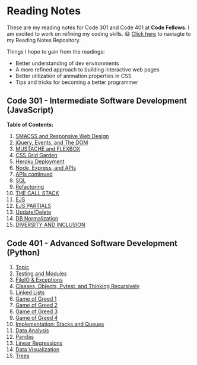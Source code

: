 # Reading Notes
These are my reading notes for Code 301 and Code 401 at **Code Fellows**. I am excited to work on refining my coding skills. :smile: [Click here](https://github.com/Seon2020/reading-notes.git) to naviagte to my Reading Notes Repository. 

Things I hope to gain from the readings: 
- Better understanding of dev environments
- A more refined approach to building interactive web pages
- Better utilization of animation properties in CSS
- Tips and tricks for becoming a better programmer 

## Code 301 - Intermediate Software Development (JavaScript)

**Table of Contents:**
1. [SMACSS and Responsive Web Design](01.md)
2. [jQuery, Events, and The DOM](02.md)
3. [MUSTACHE and FLEXBOX](03.md)
4. [CSS Grid Garden](04.md)
5. [Heroku Deployment](05.md)
6. [Node, Express, and APIs](06.md)
7. [APIs continued](07.md)
8. [SQL](08.md)
9. [Refactoring](09.md)
10. [THE CALL STACK](10.md)
11. [EJS](11.md)
12. [EJS PARTIALS](12.md)
13. [Update/Delete](13.md)
14. [DB Normalization](14.md)
15. [DIVERSITY AND INCLUSION](15.md)

## Code 401 - Advanced Software Development (Python)
1. [Topic](16.md)
2. [Testing and Modules](17.md)
3. [FileIO & Exceptions](18.md)
4. [Classes, Objects, Pytest, and Thinking Recursively](19.md)
5. [Linked Lists](20.md)
6. [Game of Greed 1](21.md)
7. [Game of Greed 2](22.md)
8. [Game of Greed 3](23.md)
9. [Game of Greed 4](24.md)
10. [Implementation: Stacks and Queues](25.md)
11. [Data Analysis](26.md)
12. [Pandas](27.md)
13. [Linear Regressions](28.md)
14. [Data Visualization](29.md)
15. [Trees](30.md)

